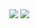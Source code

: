 <img src="https://github-readme-stats.vercel.app/api?username=mtdias&theme=white-blue">
<img src="https://github-readme-stats.vercel.app/api/top-langs/?username=mtdias&theme=white-blue">

